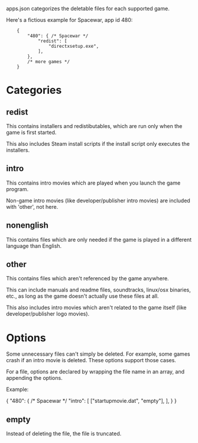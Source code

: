 apps.json categorizes the deletable files for each supported game.

Here's a fictious example for Spacewar, app id 480:

		{
			"480": { /* Spacewar */
				"redist": [
					"directxsetup.exe",
				],
			},
			/* more games */
		}

Categories
==========

redist
------
This contains installers and redistibutables, which are run only when the game is first started.

This also includes Steam install scripts if the install script only executes the installers.

intro
-----
This contains intro movies which are played when you launch the game program.

Non-game intro movies (like developer/publisher intro movies) are included with 'other', not here.

nonenglish
----------
This contains files which are only needed if the game is played in a different language than English.

other
-----
This contains files which aren't referenced by the game anywhere.

This can include manuals and readme files, soundtracks, linux/osx binaries, etc., as long as the game doesn't actually use these files at all.

This also includes intro movies which aren't related to the game itself (like developer/publisher logo movies).

Options
=======
Some unnecessary files can't simply be deleted. For example, some games crash if an intro movie is deleted. These options support those cases.

For a file, options are declared by wrapping the file name in an array, and appending the options.

Example:

{
	"480": { /* Spacewar */
		"intro": [
			["startupmovie.dat", "empty"],
		],
	}
}

empty
-----
Instead of deleting the file, the file is truncated.
